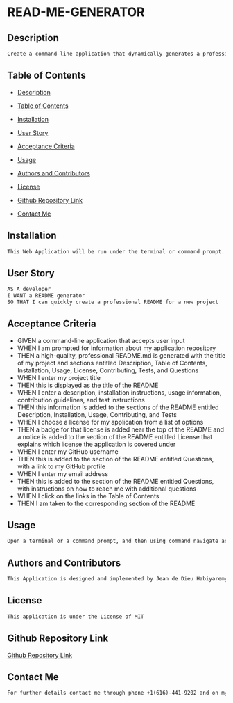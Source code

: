 
# READ-ME-GENERATOR

## Description
```md
Create a command-line application that dynamically generates a professional README.md file from a user's input using the [Inquirer]
```
## Table of Contents

- [Description](#describution)
- [Table of Contents](#table-of-contents)
- [Installation](#installation)
- [User Story](#user-story)
- [Acceptance Criteria](#acceptance-criteria)
- [Usage](#usage)

- [Authors and Contributors](#authors-and-contributors)
- [License](#license)
- [Github Repository Link](#github-repository-link)
- [Contact Me](#contact-me)

## Installation
```md
This Web Application will be run under the terminal or command prompt. Installation required will be node so that it will allow to run js (Javascript) and so the requirer version 8.2.4. 

```
## User Story

```md
AS A developer
I WANT a README generator
SO THAT I can quickly create a professional README for a new project
```

## Acceptance Criteria

* GIVEN a command-line application that accepts user input
* WHEN I am prompted for information about my application repository
* THEN a high-quality, professional README.md is generated with the title of my project and sections entitled Description, Table of Contents, Installation, Usage, License, Contributing, Tests, and Questions
* WHEN I enter my project title
* THEN this is displayed as the title of the README
* WHEN I enter a description, installation instructions, usage information, contribution guidelines, and test instructions
* THEN this information is added to the sections of the README entitled Description, Installation, Usage, Contributing, and Tests
* WHEN I choose a license for my application from a list of options
* THEN a badge for that license is added near the top of the README and a notice is added to the section of the README entitled License that explains which license the application is covered under
* WHEN I enter my GitHub username
* THEN this is added to the section of the README entitled Questions, with a link to my GitHub profile
* WHEN I enter my email address
* THEN this is added to the section of the README entitled Questions, with instructions on how to reach me with additional questions
* WHEN I click on the links in the Table of Contents
* THEN I am taken to the corresponding section of the README

## Usage

```md
Open a terminal or a command prompt, and then using command navigate according to the path and reach to the folder containing the project then open the file by using the following command [node index.js]. Once the node is installed and requirer version 8.2.4 are installed you will be asked to respond to the questions after responding a question press enter to go the next question till the end where successful message of file created will be displayed

```
## Authors and Contributors

```md
This Application is designed and implemented by Jean de Dieu Habiyaremye, a 2024 bootcamp students hosted by edx partering with MSU. This application is made possible through different guidance and advice of the Professor Jung and si different Teacher Assistance of the bootcamp
```
## License

```md
This application is under the License of MIT
```
## Github Repository Link

[Github Repository Link](https://github.com/jahdona/Read-Me-Generator)

## Contact Me

```md
For further details contact me through phone +1(616)-441-9202 and on my Email: jahdonah@yahoo.com
```

